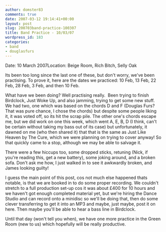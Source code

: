 ```yaml
---
author: domster83
comments: true
date: 2007-03-12 19:14:41+00:00
layout: post
slug: 200703band-practice-100307
title: Band Practice - 10/03/07
wordpress_id: 183
categories:
- band
- douglasfurs
---
```


Date: 10 March 2007Location: Beige Room, Rich Bitch, Selly Oak




Its been too long since the last one of these, but don't worry, we've been practising. To prove it, here are the dates we practiced: 10 Feb, 13 Feb, 22 Feb, 28 Feb, 3 Feb, and then 10 Feb.




What have we been doing? Well practising really.  Been trying to finish Birdclock, Just Woke Up, and also jamming, trying to get some new stuff. We had two, one which was based on the chords D and F (Douglas Furs? That was pure chance, I chose the chords) but despite some people liking it, it was voted off, so its hit the scrap pile. The other one's chords escape me, but we did work on one this week, which went A, E, B, D (I think, can't be certain without taking my bass out of its case) but unfortunately, it dawned on me (who then shared it) that that is the same as Just Like Heaven by The Cure, which we were planning on trying to cover anyway! So that quickly came to a stop, although we may be able to salvage it.




There were a few hiccups too, some dropped sticks, retuning (Nick, if you're reading this, get a new battery), some joking around, and a broken sofa. Don't ask me how, I just walked in to see it awkwardly broken, and James looking guilty!




I guess the main point of this post, cos not much else happened thats notable, is that we are booked in to do some proper recording. We couldn't stretch to a full production set-up cos it was about £400 for 10 hours and we haven't got enough completed material yet, but we're hiring the Dance Studio and can record onto a minidisc so we'll be doing that, then do some clever transferring to get it into an MP3 and maybe, just maybe, post it on here. Then maybe you'll be able to hear a bass line in Birdclock.




Until that day (won't tell you when), we have one more practice in the Green Room (new to us) which hopefully will be really productive.
